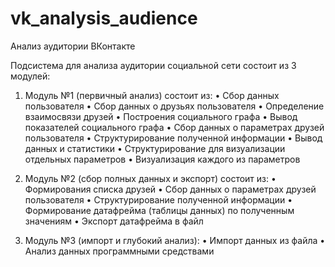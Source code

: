 # vk_analysis_audience
Анализ аудитории ВКонтакте

Подсистема для анализа аудитории социальной сети состоит из 3 модулей:

1) Модуль №1 (первичный анализ) состоит из:
•	Сбор данных пользователя
•	Сбор данных о друзьях пользователя
•	Определение взаимосвязи друзей
•	Построения социального графа
•	Вывод показателей социального графа
•	Сбор данных о параметрах друзей пользователя
•	Структурирование полученной информации
•	Вывод данных и статистики
•	Структурирование для визуализации отдельных параметров
•	Визуализация каждого из параметров

2) Модуль №2 (сбор полных данных и экспорт) состоит из:
•	Формирования списка друзей
•	Сбор данных о параметрах друзей пользователя
•	Структурирование полученной информации 
•	Формирование датафрейма (таблицы данных) по полученным значениям
•	Экспорт датафрейма в файл 

3) Модуль №3 (импорт и глубокий анализ):
•	Импорт данных из файла
•	Анализ данных программными средствами


